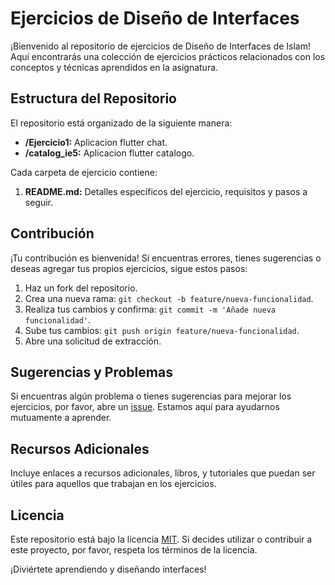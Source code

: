 # Ejercicios de Diseño de Interfaces

¡Bienvenido al repositorio de ejercicios de Diseño de Interfaces de Islam! Aquí encontrarás una colección de ejercicios prácticos relacionados con los conceptos y técnicas aprendidos en la asignatura.

## Estructura del Repositorio

El repositorio está organizado de la siguiente manera:

- **/Ejercicio1:** Aplicacion flutter chat.
- **/catalog_ie5:** Aplicacion flutter catalogo.

Cada carpeta de ejercicio contiene:

1. **README.md:** Detalles específicos del ejercicio, requisitos y pasos a seguir.

## Contribución

¡Tu contribución es bienvenida! Si encuentras errores, tienes sugerencias o deseas agregar tus propios ejercicios, sigue estos pasos:

1. Haz un fork del repositorio.
2. Crea una nueva rama: `git checkout -b feature/nueva-funcionalidad`.
3. Realiza tus cambios y confirma: `git commit -m 'Añade nueva funcionalidad'`.
4. Sube tus cambios: `git push origin feature/nueva-funcionalidad`.
5. Abre una solicitud de extracción.

## Sugerencias y Problemas

Si encuentras algún problema o tienes sugerencias para mejorar los ejercicios, por favor, abre un [issue](https://github.com/tu-usuario/tu-repositorio/issues). Estamos aquí para ayudarnos mutuamente a aprender.

## Recursos Adicionales

Incluye enlaces a recursos adicionales, libros, y tutoriales que puedan ser útiles para aquellos que trabajan en los ejercicios.

## Licencia

Este repositorio está bajo la licencia [MIT](LICENSE). Si decides utilizar o contribuir a este proyecto, por favor, respeta los términos de la licencia.

¡Diviértete aprendiendo y diseñando interfaces!
